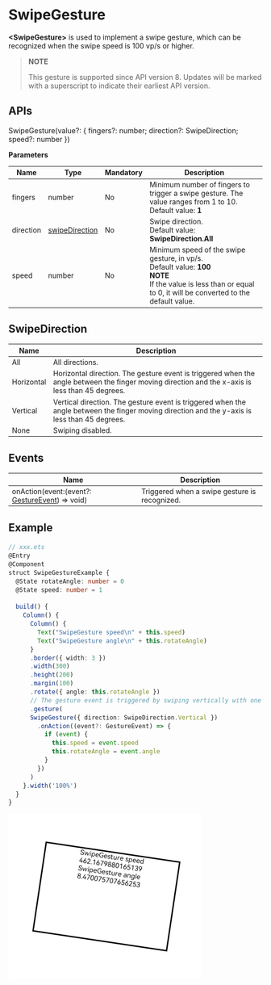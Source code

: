 # SwipeGesture

**\<SwipeGesture>** is used to implement a swipe gesture, which can be recognized when the swipe speed is 100 vp/s or higher.

>  **NOTE**
>
>  This gesture is supported since API version 8. Updates will be marked with a superscript to indicate their earliest API version.


## APIs

SwipeGesture(value?: { fingers?: number; direction?: SwipeDirection; speed?: number })

**Parameters**

| Name| Type| Mandatory| Description|
| -------- | -------- | -------- | -------- |
| fingers | number | No| Minimum number of fingers to trigger a swipe gesture. The value ranges from 1 to 10.<br>Default value: **1**|
| direction | [swipeDirection](#swipedirection)| No| Swipe direction.<br>Default value: **SwipeDirection.All**|
| speed | number | No| Minimum speed of the swipe gesture, in vp/s.<br>Default value: **100**<br>**NOTE**<br>If the value is less than or equal to 0, it will be converted to the default value.|

## SwipeDirection

| Name| Description|
| -------- | -------- |
| All | All directions.|
| Horizontal | Horizontal direction. The gesture event is triggered when the angle between the finger moving direction and the x-axis is less than 45 degrees.|
| Vertical | Vertical direction. The gesture event is triggered when the angle between the finger moving direction and the y-axis is less than 45 degrees.|
| None | Swiping disabled.|


## Events

| Name| Description|
| -------- | -------- |
| onAction(event:(event?: [GestureEvent](ts-gesture-settings.md#gestureevent)) =&gt; void) | Triggered when a swipe gesture is recognized.|

## Example

```ts
// xxx.ets
@Entry
@Component
struct SwipeGestureExample {
  @State rotateAngle: number = 0
  @State speed: number = 1

  build() {
    Column() {
      Column() {
        Text("SwipeGesture speed\n" + this.speed)
        Text("SwipeGesture angle\n" + this.rotateAngle)
      }
      .border({ width: 3 })
      .width(300)
      .height(200)
      .margin(100)
      .rotate({ angle: this.rotateAngle })
      // The gesture event is triggered by swiping vertically with one finger.
      .gesture(
      SwipeGesture({ direction: SwipeDirection.Vertical })
        .onAction((event?: GestureEvent) => {
          if (event) {
            this.speed = event.speed
            this.rotateAngle = event.angle
          }
        })
      )
    }.width('100%')
  }
}
```

 ![en-us_image_0000001231374559.png](figures/en-us_image_0000001231374559.png) 
